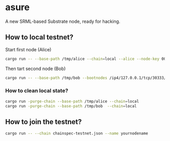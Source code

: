 # asure

A new SRML-based Substrate node, ready for hacking.

## How to local testnet?

Start first node (Alice)

```bash
cargo run -- --base-path /tmp/alice --chain=local --alice --node-key 0000000000000000000000000000000000000000000000000000000000000001 --validator
```

Then tart second node (Bob)

```bash
cargo run -- --base-path /tmp/bob --bootnodes /ip4/127.0.0.1/tcp/30333/p2p/QmQZ8TjTqeDj3ciwr93EJ95hxfDsb9pEYDizUAbWpigtQN --chain=local --bob --port 30334 --validator
```

### How to clean local state?
```bash
cargo run -purge-chain --base-path /tmp/alice --chain=local
cargo run -purge-chain --base-path /tmp/bob  --chain=local
```

## How to join the testnet?
```bash
cargo run -- --chain chainspec-testnet.json --name yournodename
```
